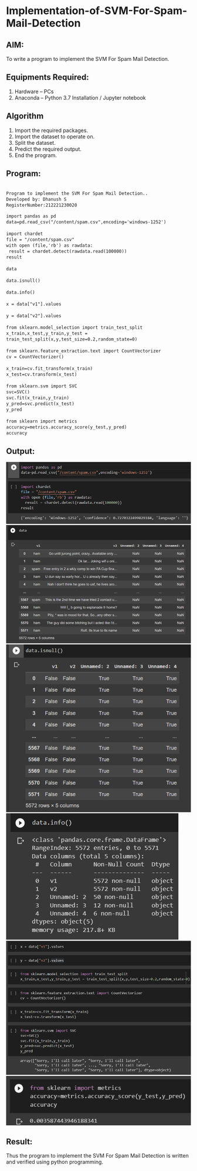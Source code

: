 # Implementation-of-SVM-For-Spam-Mail-Detection

## AIM:
To write a program to implement the SVM For Spam Mail Detection.

## Equipments Required:
1. Hardware – PCs
2. Anaconda – Python 3.7 Installation / Jupyter notebook

## Algorithm
1. Import the required packages.
2. Import the dataset to operate on.
3. Split the dataset.
4. Predict the required output.
5. End the program.


## Program:
```

Program to implement the SVM For Spam Mail Detection..
Developed by: Dhanush S
RegisterNumber:212221230020
```
```
import pandas as pd
data=pd.read_csv("/content/spam.csv",encoding='windows-1252')

import chardet
file = "/content/spam.csv"
with open (file,'rb') as rawdata:
 result = chardet.detect(rawdata.read(100000))
result

data

data.isnull()

data.info()

x = data["v1"].values

y = data["v2"].values

from sklearn.model_selection import train_test_split
x_train,x_test,y_train,y_test = train_test_split(x,y,test_size=0.2,random_state=0)

from sklearn.feature_extraction.text import CountVectorizer 
cv = CountVectorizer()

x_train=cv.fit_transform(x_train)
x_test=cv.transform(x_test)

from sklearn.svm import SVC
svc=SVC()
svc.fit(x_train,y_train)
y_pred=svc.predict(x_test)
y_pred

from sklearn import metrics
accuracy=metrics.accuracy_score(y_test,y_pred)
accuracy

```


## Output:

![SVM For Spam Mail Detection](ml11-1.png)
![SVM For Spam Mail Detection](ml11-2.png)
![SVM For Spam Mail Detection](ml11-3.png)
![SVM For Spam Mail Detection](ml11-4.png)
![SVM For Spam Mail Detection](ml11-5.png)
![SVM For Spam Mail Detection](ml11-6.png)




## Result:
Thus the program to implement the SVM For Spam Mail Detection is written and verified using python programming.
